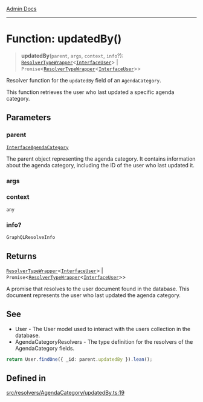 [Admin Docs](/)

***

# Function: updatedBy()

> **updatedBy**(`parent`, `args`, `context`, `info`?): [`ResolverTypeWrapper`](../../../../types/generatedGraphQLTypes/type-aliases/ResolverTypeWrapper.md)\<[`InterfaceUser`](../../../../models/User/interfaces/InterfaceUser.md)\> \| `Promise`\<[`ResolverTypeWrapper`](../../../../types/generatedGraphQLTypes/type-aliases/ResolverTypeWrapper.md)\<[`InterfaceUser`](../../../../models/User/interfaces/InterfaceUser.md)\>\>

Resolver function for the `updatedBy` field of an `AgendaCategory`.

This function retrieves the user who last updated a specific agenda category.

## Parameters

### parent

[`InterfaceAgendaCategory`](../../../../models/AgendaCategory/interfaces/InterfaceAgendaCategory.md)

The parent object representing the agenda category. It contains information about the agenda category, including the ID of the user who last updated it.

### args

### context

`any`

### info?

`GraphQLResolveInfo`

## Returns

[`ResolverTypeWrapper`](../../../../types/generatedGraphQLTypes/type-aliases/ResolverTypeWrapper.md)\<[`InterfaceUser`](../../../../models/User/interfaces/InterfaceUser.md)\> \| `Promise`\<[`ResolverTypeWrapper`](../../../../types/generatedGraphQLTypes/type-aliases/ResolverTypeWrapper.md)\<[`InterfaceUser`](../../../../models/User/interfaces/InterfaceUser.md)\>\>

A promise that resolves to the user document found in the database. This document represents the user who last updated the agenda category.

## See

 - User - The User model used to interact with the users collection in the database.
 - AgendaCategoryResolvers - The type definition for the resolvers of the AgendaCategory fields.

```typescript
return User.findOne({ _id: parent.updatedBy }).lean();
```

## Defined in

[src/resolvers/AgendaCategory/updatedBy.ts:19](https://github.com/Suyash878/talawa-api/blob/cfd688207611ba245c99edd8dbaccb2cdbf6a043/src/resolvers/AgendaCategory/updatedBy.ts#L19)
